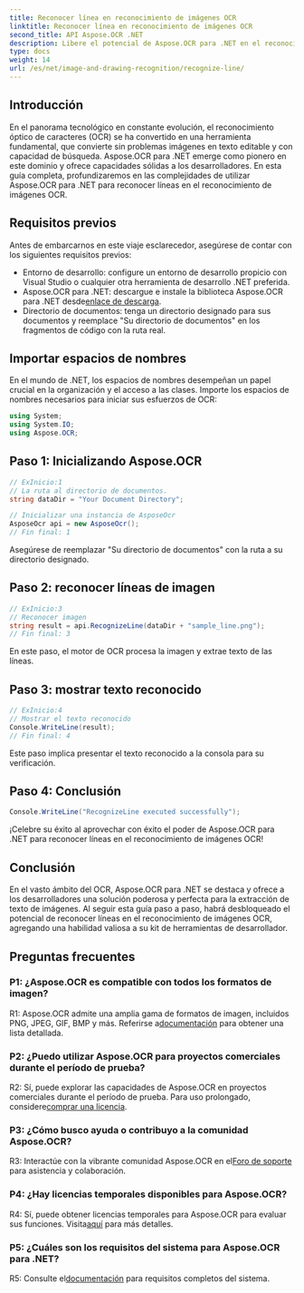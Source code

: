 ```yaml
---
title: Reconocer línea en reconocimiento de imágenes OCR
linktitle: Reconocer línea en reconocimiento de imágenes OCR
second_title: API Aspose.OCR .NET
description: Libere el potencial de Aspose.OCR para .NET en el reconocimiento de líneas en el reconocimiento de imágenes OCR. Una guía para desarrolladores para la extracción fluida de texto a partir de imágenes.
type: docs
weight: 14
url: /es/net/image-and-drawing-recognition/recognize-line/
---
```

## Introducción

En el panorama tecnológico en constante evolución, el reconocimiento óptico de caracteres (OCR) se ha convertido en una herramienta fundamental, que convierte sin problemas imágenes en texto editable y con capacidad de búsqueda. Aspose.OCR para .NET emerge como pionero en este dominio y ofrece capacidades sólidas a los desarrolladores. En esta guía completa, profundizaremos en las complejidades de utilizar Aspose.OCR para .NET para reconocer líneas en el reconocimiento de imágenes OCR.

## Requisitos previos

Antes de embarcarnos en este viaje esclarecedor, asegúrese de contar con los siguientes requisitos previos:

- Entorno de desarrollo: configure un entorno de desarrollo propicio con Visual Studio o cualquier otra herramienta de desarrollo .NET preferida.
-  Aspose.OCR para .NET: descargue e instale la biblioteca Aspose.OCR para .NET desde[enlace de descarga](https://releases.aspose.com/ocr/net/).
- Directorio de documentos: tenga un directorio designado para sus documentos y reemplace "Su directorio de documentos" en los fragmentos de código con la ruta real.

## Importar espacios de nombres

En el mundo de .NET, los espacios de nombres desempeñan un papel crucial en la organización y el acceso a las clases. Importe los espacios de nombres necesarios para iniciar sus esfuerzos de OCR:

```csharp
using System;
using System.IO;
using Aspose.OCR;
```

## Paso 1: Inicializando Aspose.OCR

```csharp
// ExInicio:1
// La ruta al directorio de documentos.
string dataDir = "Your Document Directory";

// Inicializar una instancia de AsposeOcr
AsposeOcr api = new AsposeOcr();
// Fin final: 1
```

Asegúrese de reemplazar "Su directorio de documentos" con la ruta a su directorio designado.

## Paso 2: reconocer líneas de imagen

```csharp
// ExInicio:3
// Reconocer imagen
string result = api.RecognizeLine(dataDir + "sample_line.png");
// Fin final: 3
```

En este paso, el motor de OCR procesa la imagen y extrae texto de las líneas.

## Paso 3: mostrar texto reconocido

```csharp
// ExInicio:4
// Mostrar el texto reconocido
Console.WriteLine(result);
// Fin final: 4
```

Este paso implica presentar el texto reconocido a la consola para su verificación.

## Paso 4: Conclusión

```csharp
Console.WriteLine("RecognizeLine executed successfully");
```

¡Celebre su éxito al aprovechar con éxito el poder de Aspose.OCR para .NET para reconocer líneas en el reconocimiento de imágenes OCR!

## Conclusión

En el vasto ámbito del OCR, Aspose.OCR para .NET se destaca y ofrece a los desarrolladores una solución poderosa y perfecta para la extracción de texto de imágenes. Al seguir esta guía paso a paso, habrá desbloqueado el potencial de reconocer líneas en el reconocimiento de imágenes OCR, agregando una habilidad valiosa a su kit de herramientas de desarrollador.

## Preguntas frecuentes

### P1: ¿Aspose.OCR es compatible con todos los formatos de imagen?

 R1: Aspose.OCR admite una amplia gama de formatos de imagen, incluidos PNG, JPEG, GIF, BMP y más. Referirse a[documentación](https://reference.aspose.com/ocr/net/) para obtener una lista detallada.

### P2: ¿Puedo utilizar Aspose.OCR para proyectos comerciales durante el período de prueba?

 R2: Sí, puede explorar las capacidades de Aspose.OCR en proyectos comerciales durante el período de prueba. Para uso prolongado, considere[comprar una licencia](https://purchase.aspose.com/buy).

### P3: ¿Cómo busco ayuda o contribuyo a la comunidad Aspose.OCR?

 R3: Interactúe con la vibrante comunidad Aspose.OCR en el[Foro de soporte](https://forum.aspose.com/c/ocr/16) para asistencia y colaboración.

### P4: ¿Hay licencias temporales disponibles para Aspose.OCR?

R4: Sí, puede obtener licencias temporales para Aspose.OCR para evaluar sus funciones. Visita[aquí](https://purchase.aspose.com/temporary-license/) para más detalles.

### P5: ¿Cuáles son los requisitos del sistema para Aspose.OCR para .NET?

 R5: Consulte el[documentación](https://reference.aspose.com/ocr/net/) para requisitos completos del sistema.